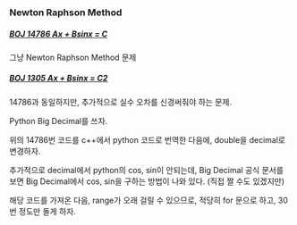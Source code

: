### Newton Raphson Method



##### [BOJ 14786 Ax + Bsinx = C](https://www.acmicpc.net/problem/14786)

그냥 Newton Raphson Method 문제 



##### [BOJ 1305 Ax + Bsinx = C2](https://www.acmicpc.net/problem/1305)

14786과 동일하지만, 추가적으로 실수 오차를 신경써줘야 하는 문제.

Python Big Decimal를 쓰자. 

위의 14786번 코드를 c++에서 python 코드로 번역한 다음에,  double을 decimal로 변경하자.

추가적으로 decimal에서 python의 cos, sin이 안되는데, Big Decimal 공식 문서를 보면 Big Decimal에서 cos, sin을 구하는 방법이 나와 있다. (직접 짤 수도 있겠지만)

해당 코드를 가져온 다음, range가 오래 걸릴 수 있으므로, 적당히 for 문으로 하고, 30번 정도만 돌게 하자. 

